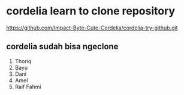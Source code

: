 # cordelia learn to clone repository

https://github.com/Impact-Byte-Cute-Cordelia/cordelia-try-github.git

## cordelia sudah bisa ngeclone

1. Thoriq
2. Bayu
4. Dani
5. Amel
7. Raif Fahmi